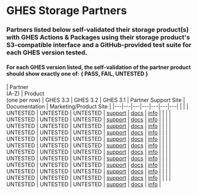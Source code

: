 # GHES Storage Partners
### Partners listed below self-validated their storage product(s) with GHES Actions & Packages using their storage product's S3-compatible interface and a GitHub-provided test suite for each GHES version tested.

#### For each GHES version listed, the self-validation of the partner product should show exactly one of: { PASS, FAIL, UNTESTED }

| Partner<br />(A-Z) | Product<br />(one per row) | GHES 3.3 | GHES 3.2 | GHES 3.1 | Partner Support Site | Documentation | Marketing/Product Site |
|---|---|---|---|---|---|---|
|   |   | UNTESTED | UNTESTED | UNTESTED | [support](https://) | [docs](https://) | [info](https://) |
|   |   | UNTESTED | UNTESTED | UNTESTED | [support](https://) | [docs](https://) | [info](https://) |
|   |   | UNTESTED | UNTESTED | UNTESTED | [support](https://) | [docs](https://) | [info](https://) |
|   |   | UNTESTED | UNTESTED | UNTESTED | [support](https://) | [docs](https://) | [info](https://) |
|   |   | UNTESTED | UNTESTED | UNTESTED | [support](https://) | [docs](https://) | [info](https://) |
|   |   | UNTESTED | UNTESTED | UNTESTED | [support](https://) | [docs](https://) | [info](https://) |
|   |   | UNTESTED | UNTESTED | UNTESTED | [support](https://) | [docs](https://) | [info](https://) |
|   |   | UNTESTED | UNTESTED | UNTESTED | [support](https://) | [docs](https://) | [info](https://) |
|   |   | UNTESTED | UNTESTED | UNTESTED | [support](https://) | [docs](https://) | [info](https://) |
|   |   | UNTESTED | UNTESTED | UNTESTED | [support](https://) | [docs](https://) | [info](https://) |
|   |   | UNTESTED | UNTESTED | UNTESTED | [support](https://) | [docs](https://) | [info](https://) |
|   |   | UNTESTED | UNTESTED | UNTESTED | [support](https://) | [docs](https://) | [info](https://) |
